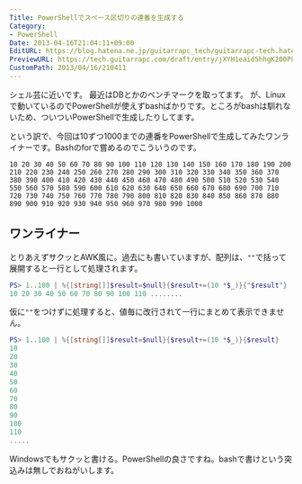 ```yaml
---
Title: PowerShellでスペース区切りの連番を生成する
Category:
- PowerShell
Date: 2013-04-16T21:04:11+09:00
EditURL: https://blog.hatena.ne.jp/guitarrapc_tech/guitarrapc-tech.hatenablog.com/atom/entry/6802418398340690563
PreviewURL: https://tech.guitarrapc.com/draft/entry/jXYH1eaid5hhgK200P8fiEimnmg
CustomPath: 2013/04/16/210411
---
```


<!--
Date: 2013-04-16T21:04:11+09:00
URL: https://tech.guitarrapc.com/entry/2013/04/16/210411
-->

シェル芸に近いです。
最近はDBとかのベンチマークを取ってます。
が、Linuxで動いているのでPowerShellが使えずbashばかりです。ところがbashは馴れないため、ついついPowerShellで生成したりしてます。

という訳で、今回は10ずつ1000までの連番をPowerShellで生成してみたワンライナーです。Bashのforで嘗めるのでこういうのです。

```
10 20 30 40 50 60 70 80 90 100 110 120 130 140 150 160 170 180 190 200 210 220 230 240 250 260 270 280 290 300 310 320 330 340 350 360 370 380 390 400 410 420 430 440 450 460 470 480 490 500 510 520 530 540 550 560 570 580 590 600 610 620 630 640 650 660 670 680 690 700 710 720 730 740 750 760 770 780 790 800 810 820 830 840 850 860 870 880 890 900 910 920 930 940 950 960 970 980 990 1000
```


## ワンライナー

とりあえずサクッとAWK風に。過去にも書いていますが、配列は、`""`で括って展開すると一行として処理されます。

```ps1
PS> 1..100 | %{[string[]]$result=$null}{$result+=(10 *$_)}{"$result"}
10 20 30 40 50 60 70 80 90 100 110 ........
```

仮に`""`をつけずに処理すると、値毎に改行されて一行にまとめて表示できません。

```ps1
PS> 1..100 | %{[string[]]$result=$null}{$result+=(10 *$_)}{$result}
10
20
30
40
50
60
70
80
90
100
110
.....
```


Windowsでもサクッと書ける。PowerShellの良さですね。bashで書けという突込みは無しでおねがいします。
